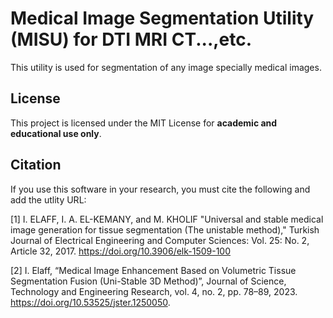 # Medical Image Segmentation Utility (MISU) for DTI MRI CT...,etc.
This utility is used for segmentation of any image specially medical images. 

## License
This project is licensed under the MIT License for **academic and educational use only**.

## Citation
If you use this software in your research, you must cite the following and add the utlity URL:

[1] I. ELAFF, I. A. EL-KEMANY, and M. KHOLIF "Universal and stable medical image generation for tissue segmentation (The unistable method)," Turkish Journal of Electrical Engineering and Computer Sciences: Vol. 25: No. 2, Article 32, 2017. https://doi.org/10.3906/elk-1509-100

[2] I. Elaff, “Medical Image Enhancement Based on Volumetric Tissue Segmentation Fusion (Uni-Stable 3D Method)”, Journal of Science, Technology and Engineering Research, vol. 4, no. 2, pp. 78–89, 2023. https://doi.org/10.53525/jster.1250050.

